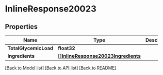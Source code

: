 # InlineResponse20023

## Properties

Name | Type | Description | Notes
------------ | ------------- | ------------- | -------------
**TotalGlycemicLoad** | **float32** |  | 
**Ingredients** | [**[]InlineResponse20023Ingredients**](inline_response_200_23_ingredients.md) |  | 

[[Back to Model list]](../README.md#documentation-for-models) [[Back to API list]](../README.md#documentation-for-api-endpoints) [[Back to README]](../README.md)


